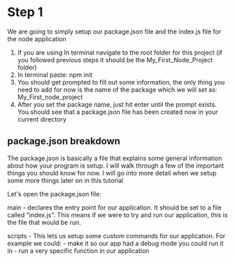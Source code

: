 # Step 1
We are going to simply setup our package.json file and the index.js file for the node application
1. If you are using In terminal navigate to the root folder for this project (if you followed previous steps it should be the My_First_Node_Project folder)
2. In terminal paste: npm init
3. You should get prompted to fill out some information, the only thing you need to add for now is the name of the package which we will set as: My_First_node_project
4. After you set the package name, just hit enter until the prompt exists. You should see that a package.json file has been created now in your current directory

## package.json breakdown
The package.json is basically a file that explains some general information about how your program is setup. I will walk through a few of the important things you should know for now. I will go into more detail when we setup some more things later on in this tutorial

Let's open the package.json file:

main - declares the entry point for our application. It should be set to a file called "index.js". This means if we were to try and run our application, this is the file that would be run.

scripts - This lets us setup some custom commands for our application. 
      For example we could:
             - make it so our app had a debug mode you could run it in
             - run a very specific function in our application
